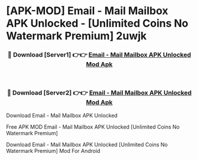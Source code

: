# [APK-MOD] Email - Mail Mailbox APK Unlocked - [Unlimited Coins No Watermark Premium] 2uwjk



<div align="center">
<h3>🔴 Download [Server1] 👉👉 <a href="https://momento.my/?title=Email_-_Mail_Mailbox_APK_Unlocked">Email - Mail Mailbox APK Unlocked Mod Apk</a></h3><br>

<h3>🔴 Download [Server2] 👉👉 <a href="https://momento.my/?title=Email_-_Mail_Mailbox_APK_Unlocked">Email - Mail Mailbox APK Unlocked Mod Apk</a></h3>
</div>



Download Email - Mail Mailbox APK Unlocked 

Free APK MOD Email - Mail Mailbox APK Unlocked [Unlimited Coins No Watermark Premium]

Download Email - Mail Mailbox APK Unlocked [Unlimited Coins No Watermark Premium] Mod For Android
